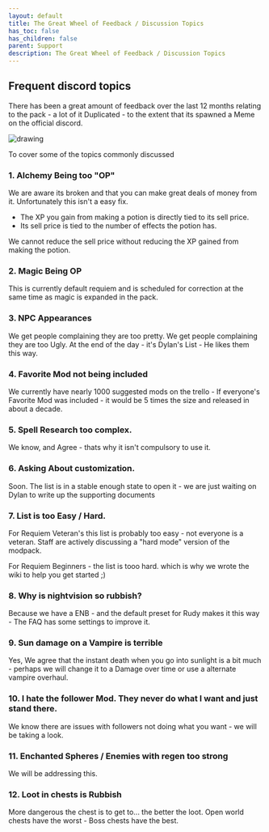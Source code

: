```yaml
---
layout: default
title: The Great Wheel of Feedback / Discussion Topics
has_toc: false
has_children: false
parent: Support
description: The Great Wheel of Feedback / Discussion Topics
---
```


## Frequent discord topics

There has been a great amount of feedback over the last 12 months relating to the pack - a lot of it Duplicated - to the extent that its spawned a Meme on the official discord.

<img src="https://cdn.discordapp.com/attachments/786746509605339147/1049055380153565274/wheel.png" alt="drawing" />

To cover some of the topics commonly discussed

### 1. Alchemy Being too "OP"

We are aware its broken and that you can make great deals of money from it. Unfortunately this isn't a easy fix. 

- The XP you gain from making a potion is directly tied to its sell price.
- Its sell price is tied to the number of effects the potion has.

We cannot reduce the sell price without reducing the XP gained from making the potion.  

### 2. Magic Being OP

This is currently default requiem and is scheduled for correction at the same time as magic is expanded in the pack.

### 3. NPC Appearances

We get people complaining they are too pretty. We get people complaining they are too Ugly. At the end of the day - it's Dylan's List - He likes them this way. 

### 4. Favorite Mod not being included

We currently have nearly 1000 suggested mods on the trello - If everyone's Favorite Mod was included - it would be 5 times the size and released in about a decade.

### 5. Spell Research too complex.

We know, and Agree - thats why it isn't compulsory to use it.

### 6. Asking About customization.

Soon. The list is in a stable enough state to open it - we are just waiting on Dylan to write up the supporting documents

### 7. List is too Easy / Hard.

For Requiem Veteran's this list is probably too easy - not everyone is a veteran. Staff are actively discussing a "hard mode" version of the modpack.

For Requiem Beginners - the list is tooo hard. which is why we wrote the wiki to help you get started ;)

### 8. Why is nightvision so rubbish?

Because we have a ENB - and the default preset for Rudy makes it this way - The FAQ has some settings to improve it.

### 9. Sun damage on a Vampire is terrible

Yes, We agree that the instant death when you go into sunlight is a bit much - perhaps we will change it to a Damage over time or use a alternate vampire overhaul.

### 10. I hate the follower Mod. They never do what I want and just stand there.

We know there are issues with followers not doing what you want - we will be taking a look.

### 11. Enchanted Spheres / Enemies with regen too strong

We will be addressing this.

### 12. Loot in chests is Rubbish

More dangerous the chest is to get to... the better the loot. Open world chests have the worst - Boss chests have the best. 
